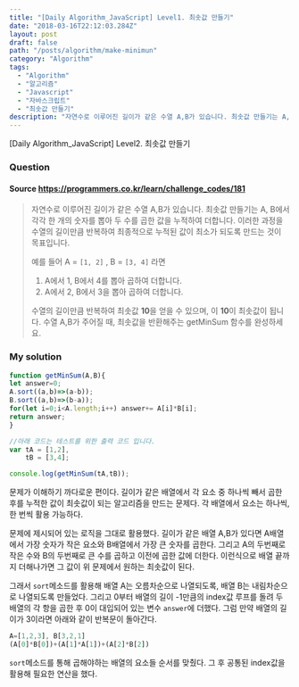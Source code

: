 ```yaml
---
title: "[Daily Algorithm_JavaScript] Level1. 최솟값 만들기"
date: "2018-03-16T22:12:03.284Z"
layout: post
draft: false
path: "/posts/algorithm/make-minimun"
category: "Algorithm"
tags:
  - "Algorithm"
  - "알고리즘"
  - "Javascript"
  - "자바스크립트"
  - "최솟값 만들기"
description: "자연수로 이루어진 길이가 같은 수열 A,B가 있습니다. 최솟값 만들기는 A, B에서 각각 한 개의 숫자를 뽑아 두 수를 곱한 값을 누적하여 더합니다. 이러한 과정을 수열의 길이만큼 반복하여 최종적으로 누적된 값이 최소가 되도록 만드는 것이 목표입니다."
---
```


[Daily Algorithm_JavaScript] Level2. 최솟값 만들기

### Question

#### Source https://programmers.co.kr/learn/challenge_codes/181

> 자연수로 이루어진 길이가 같은 수열 A,B가 있습니다. 최솟값 만들기는 A, B에서 각각 한 개의 숫자를 뽑아 두 수를 곱한 값을 누적하여 더합니다. 이러한 과정을 수열의 길이만큼 반복하여 최종적으로 누적된 값이 최소가 되도록 만드는 것이 목표입니다.
>
> 예를 들어 A = `[1, 2]` , B = `[3, 4]` 라면
>
> 1. A에서 1, B에서 4를 뽑아 곱하여 더합니다.
> 2. A에서 2, B에서 3을 뽑아 곱하여 더합니다.
>
> 수열의 길이만큼 반복하여 최솟값 **10**을 얻을 수 있으며, 이 **10**이 최솟값이 됩니다.
> 수열 A,B가 주어질 때, 최솟값을 반환해주는 getMinSum 함수를 완성하세요.

### My solution

```javascript
function getMinSum(A,B){
let answer=0;
A.sort((a,b)=>(a-b));
B.sort((a,b)=>(b-a));
for(let i=0;i<A.length;i++) answer+= A[i]*B[i];
return answer;
}

//아래 코드는 테스트를 위한 출력 코드 입니다.
var tA = [1,2],
	tB = [3,4];

console.log(getMinSum(tA,tB));
```

문제가 이해하기 까다로운 편이다. 길이가 같은 배열에서 각 요소 중 하나씩 빼서 곱한 후를 누적한 값이 최솟값이 되는 알고리즘을 만드는 문제다. 각 배열에서 요소는 하나씩, 한 번씩 활용 가능하다. 

문제에 제시되어 있는 로직을 그대로 활용했다. 길이가 같은 배열 A,B가 있다면 A배열에서 가장 숫자가 작은 요소와 B배열에서 가장 큰 숫자를 곱한다. 그리고 A의 두번째로 작은 수와 B의 두번째로 큰 수를 곱하고 이전에 곱한 값에 더한다. 이런식으로 배열 끝까지 더해나가면 그 값이 위 문제에서 원하는 최솟값이 된다.

그래서 ```sort```메소드를 활용해 배열 A는 오름차순으로 나열되도록, 배열 B는 내림차순으로 나열되도록 만들었다. 그리고 0부터 배열의 길이 -1만큼의 index값 루프를 돌려 두 배열의 각 항을 곱한 후 0이 대입되어 있는 변수 ```answer```에 더했다. 그럼 만약 배열의 길이가 3이라면 아래와 같이 반복문이 돌아간다.

```javascript
A=[1,2,3], B[3,2,1]
(A[0]*B[0])+(A[1]*A[1])+(A[2]*B[2])
```

```sort```메소드를 통해 곱해야하는 배열의 요소들 순서를 맞췄다. 그 후 공통된 index값을 활용해 필요한 연산을 했다. 